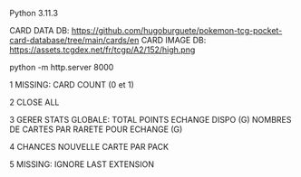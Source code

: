 Python 3.11.3

CARD DATA DB: https://github.com/hugoburguete/pokemon-tcg-pocket-card-database/tree/main/cards/en
CARD IMAGE DB: https://assets.tcgdex.net/fr/tcgp/A2/152/high.png

python -m http.server 8000

1 MISSING:
  CARD COUNT (0 et 1)

2 CLOSE ALL

3 GERER STATS GLOBALE:
    TOTAL POINTS ECHANGE DISPO (G)
    NOMBRES DE CARTES PAR RARETE POUR ECHANGE (G)

4 CHANCES NOUVELLE CARTE PAR PACK

5 MISSING:
  IGNORE LAST EXTENSION





